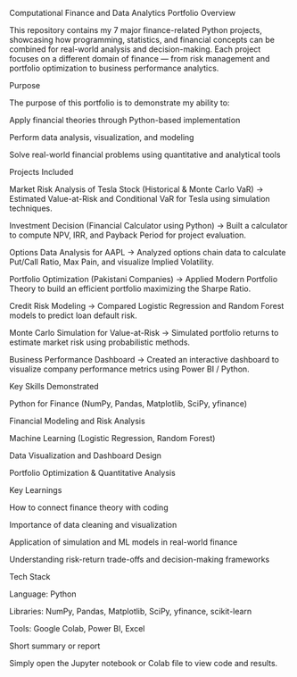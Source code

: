 Computational Finance and Data Analytics Portfolio
 Overview

This repository contains my 7 major finance-related Python projects, showcasing how programming, statistics, and financial concepts can be combined for real-world analysis and decision-making.
Each project focuses on a different domain of finance — from risk management and portfolio optimization to business performance analytics.

Purpose

The purpose of this portfolio is to demonstrate my ability to:

Apply financial theories through Python-based implementation

Perform data analysis, visualization, and modeling

Solve real-world financial problems using quantitative and analytical tools

 Projects Included

Market Risk Analysis of Tesla Stock (Historical & Monte Carlo VaR)
→ Estimated Value-at-Risk and Conditional VaR for Tesla using simulation techniques.

Investment Decision (Financial Calculator using Python)
→ Built a calculator to compute NPV, IRR, and Payback Period for project evaluation.

Options Data Analysis for AAPL
→ Analyzed options chain data to calculate Put/Call Ratio, Max Pain, and visualize Implied Volatility.

Portfolio Optimization (Pakistani Companies)
→ Applied Modern Portfolio Theory to build an efficient portfolio maximizing the Sharpe Ratio.

Credit Risk Modeling
→ Compared Logistic Regression and Random Forest models to predict loan default risk.

Monte Carlo Simulation for Value-at-Risk
→ Simulated portfolio returns to estimate market risk using probabilistic methods.

Business Performance Dashboard
→ Created an interactive dashboard to visualize company performance metrics using Power BI / Python.

Key Skills Demonstrated

Python for Finance (NumPy, Pandas, Matplotlib, SciPy, yfinance)

Financial Modeling and Risk Analysis

Machine Learning (Logistic Regression, Random Forest)

Data Visualization and Dashboard Design

Portfolio Optimization & Quantitative Analysis

Key Learnings

How to connect finance theory with coding

Importance of data cleaning and visualization

Application of simulation and ML models in real-world finance

Understanding risk-return trade-offs and decision-making frameworks

 Tech Stack

Language: Python

Libraries: NumPy, Pandas, Matplotlib, SciPy, yfinance, scikit-learn

Tools: Google Colab, Power BI, Excel


Short summary or report

Simply open the Jupyter notebook or Colab file to view code and results.
